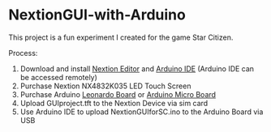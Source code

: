 # NextionGUI-with-Arduino

This project is a fun experiment I created for the game Star Citizen.

Process:
1. Download and install [Nextion Editor](https://nextion.tech/nextion-editor/) and [Arduino IDE](https://www.arduino.cc/en/software) (Arduino IDE can be accessed remotely)
2. Purchase Nextion NX4832K035 LED Touch Screen
3. Purchase Arduino [Leonardo Board](https://docs.arduino.cc/hardware/leonardo) or [Arduino Micro Board](https://store.arduino.cc/products/arduino-micro)
4. Upload GUIproject.tft to the Nextion Device via sim card
5. Use Arduino IDE to upload NextionGUIforSC.ino to the Arduino Board via USB
